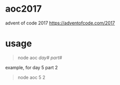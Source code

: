 # aoc2017
advent of code 2017 https://adventofcode.com/2017

# usage
>node aoc _day#_ _part#_

example, for day 5 part 2

>node aoc 5 2